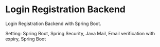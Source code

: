 # Login Registration Backend
Login Registration Backend with Spring Boot.

Setting: 
Spring Boot,
Spring Security,
Java Mail,
Email verification with expiry,
Spring Boot